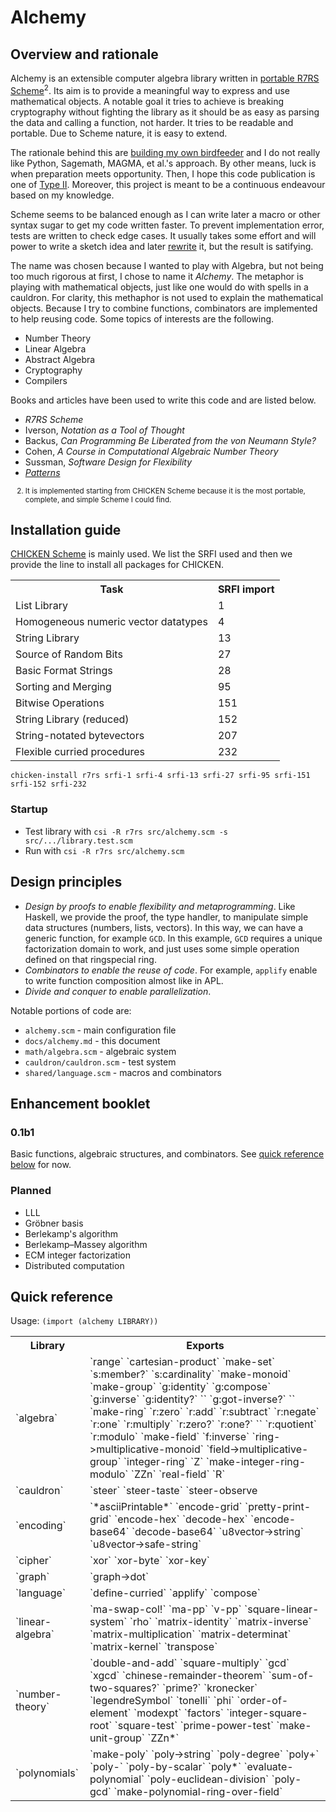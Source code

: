 # Alchemy

## Overview and rationale

Alchemy is an extensible computer algebra library written in [portable R7RS Scheme](https://docs.scheme.org/guide/portable-r7rs/)<sup>2</sup>. Its aim is to provide a meaningful way to express and use mathematical objects. A notable goal it tries to achieve is breaking cryptography without fighting the library as it should be as easy as parsing the data and calling a function, not harder. It tries to be readable and portable. Due to Scheme nature, it is easy to extend.

The rationale behind this are [building my own birdfeeder](https://raw.githubusercontent.com/angea/pocorgtfo/master/contents/articles/02-02.pdf) and I do not really like Python, Sagemath, MAGMA, et al.'s approach. By other means, luck is when preparation meets opportunity. Then, I hope this code publication is one of [Type II](http://www.loper-os.org/?p=4012#selection-106.0-106.2). Moreover, this project is meant to be a continuous endeavour based on my knowledge.

Scheme seems to be balanced enough as I can write later a macro or other syntax sugar to get my code written faster. To prevent implementation error, tests are written to check edge cases. It usually takes some effort and will power to write a sketch idea and later [rewrite](http://verisimilitudes.net/2020-12-27) it, but the result is satifying.

The name was chosen because I wanted to play with Algebra, but not being too much rigorous at first, I chose to name it _Alchemy_. The metaphor is playing with mathematical objects, just like one would do with spells in a cauldron. For clarity, this methaphor is not used to explain the mathematical objects. Because I try to combine functions, combinators are implemented to help reusing code. Some topics of interests are the following.

- Number Theory
- Linear Algebra
- Abstract Algebra
- Cryptography
- Compilers

Books and articles have been used to write this code and are listed below.

- _R7RS Scheme_
- Iverson, _Notation as a Tool of Thought_
- Backus, _Can Programming Be Liberated from the von Neumann Style?_
- Cohen, _A Course in Computational Algebraic Number Theory_
- Sussman, _Software Design for Flexibility_
- [_Patterns_](//unpx.net/d4/#patterns)

<p><small><ol>
    <li value="2">It is implemented starting from CHICKEN Scheme because it is the most portable, complete, and simple Scheme I could find.</li>
</ol></small></p>

## Installation guide

[CHICKEN Scheme](https://www.call-cc.org/) is mainly used. We list the SRFI used and then we provide the line to install all packages for CHICKEN.

<table>
  <tr><th>Task</th><th>SRFI import</th></tr>
  <tr><td>List Library</td><td>1</td></tr>
  <tr><td>Homogeneous numeric vector datatypes</td><td>4</td></tr>
  <tr><td>String Library</td><td>13</td></tr>
  <tr><td>Source of Random Bits</td><td>27</td></tr>
  <tr><td>Basic Format Strings</td><td>28</td></tr>
  <tr><td>Sorting and Merging</td><td>95</td></tr>
  <tr><td>Bitwise Operations</td><td>151</td></tr>
  <tr><td>String Library (reduced)</td><td>152</td></tr>
  <tr><td>String-notated bytevectors</td><td>207</td></tr>
  <tr><td>Flexible curried procedures</td><td>232</td></tr>
</table>

```
chicken-install r7rs srfi-1 srfi-4 srfi-13 srfi-27 srfi-95 srfi-151 srfi-152 srfi-232
```

### Startup

- Test library with `csi -R r7rs src/alchemy.scm -s src/.../library.test.scm`
- Run with `csi -R r7rs src/alchemy.scm`


## Design principles

- _Design by proofs to enable flexibility and metaprogramming_. Like Haskell, we provide the proof, the type handler, to manipulate simple data structures (numbers, lists, vectors). In this way, we can have a generic function, for example `GCD`. In this example, `GCD` requires a unique factorization domain to work, and just uses some simple operation defined on that ringspecial ring.
- _Combinators to enable the reuse of code_. For example, `applify` enable to write function composition almost like in APL.
- _Divide and conquer to enable parallelization_.

Notable portions of code are:

- `alchemy.scm` - main configuration file
- `docs/alchemy.md` - this document
- `math/algebra.scm` - algebraic system
- `cauldron/cauldron.scm` - test system
- `shared/language.scm` - macros and combinators

## Enhancement booklet

### 0.1b1

Basic functions, algebraic structures, and combinators. See [quick reference below](#quick-ref) for now.

### Planned

- LLL
- Gröbner basis
- Berlekamp's algorithm
- Berlekamp–Massey algorithm
- ECM integer factorization
- Distributed computation

## Quick reference
<span id="quick-ref"></span>


Usage: `(import (alchemy LIBRARY))`

<table>
  <tr><th>Library</th><th>Exports</th></tr>
  <tr><td>`algebra`</td><td>`range` `cartesian-product` `make-set` `s:member?` `s:cardinality` `make-monoid` `make-group` `g:identity` `g:compose` `g:inverse` `g:identity?` `` `g:got-inverse?` `` `make-ring` `r:zero` `r:add` `r:subtract` `r:negate` `r:one` `r:multiply` `r:zero?` `r:one?` `` `r:quotient` `r:modulo` `make-field` `f:inverse` `ring->multiplicative-monoid` `field->multiplicative-group` `integer-ring` `Z` `make-integer-ring-modulo` `ZZn` `real-field` `R`</td></tr>
  <tr><td>`cauldron`</td><td>`steer` `steer-taste` `steer-observe</td></tr>
  <tr><td>`encoding`</td><td>`*asciiPrintable*` `encode-grid` `pretty-print-grid` `encode-hex` `decode-hex` `encode-base64` `decode-base64` `u8vector->string` `u8vector->safe-string`</td></tr>
  <tr><td>`cipher`</td><td>`xor` `xor-byte` `xor-key`</td></tr>
  <tr><td>`graph`</td><td>`graph->dot`</td></tr>
  <tr><td>`language`</td><td>`define-curried` `applify` `compose`</td></tr>
  <tr><td>`linear-algebra`</td><td>`ma-swap-col!` `ma-pp` `v-pp` `square-linear-system` `rho` `matrix-identity` `matrix-inverse` `matrix-multiplication` `matrix-determinat` `matrix-kernel` `transpose`</td></tr>
  <tr><td>`number-theory`</td><td>`double-and-add` `square-multiply` `gcd` `xgcd` `chinese-remainder-theorem` `sum-of-two-squares?` `prime?` `kronecker` `legendreSymbol` `tonelli` `phi` `order-of-element` `modexpt` `factors` `integer-square-root` `square-test` `prime-power-test` `make-unit-group` `ZZn*`</td></tr>
  <tr><td>`polynomials`</td><td>`make-poly` `poly->string` `poly-degree` `poly+` `poly-` `poly-by-scalar` `poly*` `evaluate-polynomial` `poly-euclidean-division` `poly-gcd` `make-polynomial-ring-over-field`</td></tr>
</table>

<!-- <h2>Data dictionaries</h2> Don't want to compile this, read algebra.scm -->
